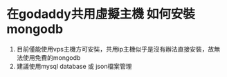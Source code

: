 # 在godaddy共用虛擬主機 如何安裝mongodb

1. 目前僅能使用vps主機方可安奘，共用ip主機似乎是沒有辦法直接安裝，故無法使用免費的mongodb
2. 建議使用mysql database 或 json檔案管理

